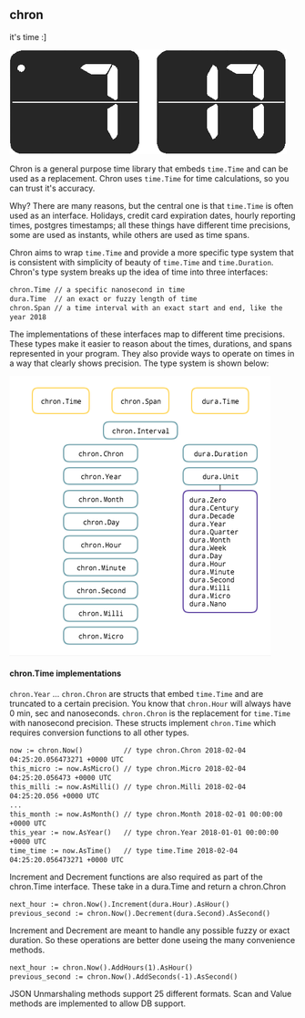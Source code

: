 ## chron
it's time :]

![](https://github.com/dustinevan/chron/blob/master/chron.png "chron")

Chron is a general purpose time library that embeds `time.Time` and can be used as a replacement. Chron uses `time.Time` for time calculations, so you can trust it's accuracy.

Why? There are many reasons, but the central one is that `time.Time` is often used as an interface. Holidays, credit card expiration dates, hourly reporting times, postgres timestamps; all these things have different time precisions, some are used as instants, while others are used as time spans. 

Chron aims to wrap `time.Time` and provide a more specific type system that is consistent with simplicity of beauty of `time.Time` and `time.Duration`. Chron's type system breaks up the idea of time into three interfaces: 
```golang
chron.Time // a specific nanosecond in time
dura.Time  // an exact or fuzzy length of time
chron.Span // a time interval with an exact start and end, like the year 2018
```
The implementations of these interfaces map to different time precisions. These types make it easier to reason about the times, durations, and spans represented in your program. They also provide ways to operate on times in a way that clearly shows precision. The type system is shown below:

![](https://github.com/dustinevan/chron/blob/master/typesystem.png "type system")

#### chron.Time implementations

`chron.Year` ... `chron.Chron` are structs that embed `time.Time` and are truncated to a certain precision. You know that `chron.Hour` will always have 0 min, sec and nanoseconds. `chron.Chron` is the replacement for `time.Time` with nanosecond precision. These structs implement `chron.Time` which requires conversion functions to all other types.
```golang
now := chron.Now()          // type chron.Chron 2018-02-04 04:25:20.056473271 +0000 UTC
this_micro := now.AsMicro() // type chron.Micro 2018-02-04 04:25:20.056473 +0000 UTC
this_milli := now.AsMilli() // type chron.Milli 2018-02-04 04:25:20.056 +0000 UTC
...
this_month := now.AsMonth() // type chron.Month 2018-02-01 00:00:00 +0000 UTC
this_year := now.AsYear()   // type chron.Year 2018-01-01 00:00:00 +0000 UTC
time_time := now.AsTime()   // type time.Time 2018-02-04 04:25:20.056473271 +0000 UTC
```
Increment and Decrement functions are also required as part of the chron.Time interface. These take in a dura.Time and return a chron.Chron
```golang
next_hour := chron.Now().Increment(dura.Hour).AsHour()
previous_second := chron.Now().Decrement(dura.Second).AsSecond()
```
Increment and Decrement are meant to handle any possible fuzzy or exact duration. So these operations are better done useing the many convenience methods. 
```golang
next_hour := chron.Now().AddHours(1).AsHour()
previous_second := chron.Now().AddSeconds(-1).AsSecond()
```
JSON Unmarshaling methods support 25 different formats. Scan and Value methods are implemented to allow DB support. 


